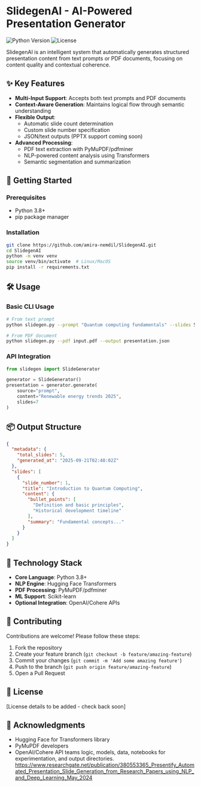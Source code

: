 # SlidegenAI - AI-Powered Presentation Generator

![Python Version](https://img.shields.io/badge/python-3.8%2B-blue)
![License](https://img.shields.io/badge/license-MIT-green)

SlidegenAI is an intelligent system that automatically generates structured presentation content from text prompts or PDF documents, focusing on content quality and contextual coherence.

## ✨ Key Features
- **Multi-Input Support**: Accepts both text prompts and PDF documents
- **Context-Aware Generation**: Maintains logical flow through semantic understanding
- **Flexible Output**:
  - Automatic slide count determination
  - Custom slide number specification
  - JSON/text outputs (PPTX support coming soon)
- **Advanced Processing**:
  - PDF text extraction with PyMuPDF/pdfminer
  - NLP-powered content analysis using Transformers
  - Semantic segmentation and summarization

## 🚀 Getting Started

### Prerequisites
- Python 3.8+
- pip package manager

### Installation
```bash
git clone https://github.com/amira-nemdil/SlidegenAI.git
cd SlidegenAI
python -m venv venv
source venv/bin/activate  # Linux/MacOS
pip install -r requirements.txt
```

## 🛠️ Usage

### Basic CLI Usage
```bash
# From text prompt
python slidegen.py --prompt "Quantum computing fundamentals" --slides 5

# From PDF document
python slidegen.py --pdf input.pdf --output presentation.json
```

### API Integration
```python
from slidegen import SlideGenerator

generator = SlideGenerator()
presentation = generator.generate(
    source="prompt", 
    content="Renewable energy trends 2025",
    slides=7
)
```

## 📦 Output Structure
```json
{
  "metadata": {
    "total_slides": 5,
    "generated_at": "2025-09-21T02:48:02Z"
  },
  "slides": [
    {
      "slide_number": 1,
      "title": "Introduction to Quantum Computing",
      "content": {
        "bullet_points": [
          "Definition and basic principles",
          "Historical development timeline"
        ],
        "summary": "Fundamental concepts..."
      }
    }
  ]
}
```

## 🧠 Technology Stack
- **Core Language**: Python 3.8+
- **NLP Engine**: Hugging Face Transformers
- **PDF Processing**: PyMuPDF/pdfminer
- **ML Support**: Scikit-learn
- **Optional Integration**: OpenAI/Cohere APIs

## 🤝 Contributing
Contributions are welcome! Please follow these steps:
1. Fork the repository
2. Create your feature branch (`git checkout -b feature/amazing-feature`)
3. Commit your changes (`git commit -m 'Add some amazing feature'`)
4. Push to the branch (`git push origin feature/amazing-feature`)
5. Open a Pull Request

## 📄 License
[License details to be added - check back soon]

## 🙏 Acknowledgments
- Hugging Face for Transformers library
- PyMuPDF developers
- OpenAI/Cohere API teams logic, models, data, notebooks for experimentation, and output directories.
https://www.researchgate.net/publication/380553365_Presentify_Automated_Presentation_Slide_Generation_from_Research_Papers_using_NLP_and_Deep_Learning_May_2024
